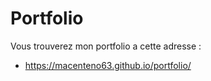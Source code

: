 # Portfolio

Vous trouverez mon portfolio a cette adresse : 

* https://macenteno63.github.io/portfolio/
